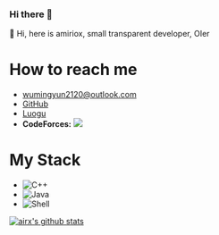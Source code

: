 ### Hi there 👋

<!-- # <font size="4"><font color="#dd0000"> ☭☭☭ </font></font><br /> -->


:baby_chick: Hi, here is amiriox, small transparent developer, OIer

<!-- 料之中的事情, 我们只要把自己的事情干好就可以了。  -->
<!--
**AMIRIOX/AMIRIOX** is a ✨ _special_ ✨ repository because its `README.md` (this file) appears on your GitHub profile.
-->

<!--Here are some ideas to get you started:-->

<!-- - 🔭 I’m currently working on `C++ Multithreading` .-->

<!-- - 🌱 I’m currently learning `Algorithms` and `Rust and Java programming language`.
- 👯 I’m looking to collaborate on `Aircraft` Project . 
- 🤔 I’m looking for help with `school exam` .
- 📫 How to reach me: [wumingyun2120@outlook.com](mailto://wumingyun2120@outlook.com)
- 💬 Sites: -->
# How to reach me
 - [wumingyun2120@outlook.com](mailto://wumingyun2120@outlook.com)
 - [GitHub](https://github.com/AMIRIOX)
 - [Luogu](https://www.luogu.com.cn/user/320697)
 - **CodeForces:** [![](http://cfrating.ihcr.top/?user=AMIRIOX)](https://codeforces.ml/profile/AMIRIOX)

# My Stack
 - ![C++](https://camo.githubusercontent.com/3ef98eb6ed1a4fb0c93e290f06970a9457fa9daf/68747470733a2f2f696d672e736869656c64732e696f2f62616467652f4c616e67756167652d432b2b2d6633346237643f7374796c653d666f722d7468652d6261646765266c6f676f3d43253242253242)
 - ![Java](https://camo.githubusercontent.com/505a2cd6f2281034baaaad8e87004051637a2f23/68747470733a2f2f696d672e736869656c64732e696f2f62616467652f4c616e67756167652d4a6176612d6230373231393f7374796c653d666f722d7468652d6261646765266c6f676f3d4a617661)
 - ![Shell](https://camo.githubusercontent.com/7efde28eecd46f40384c2a90b3436d2a50e69a24/68747470733a2f2f696d672e736869656c64732e696f2f62616467652f4c616e67756167652d5368656c6c2d3839653035313f7374796c653d666f722d7468652d6261646765266c6f676f3d676e752d62617368)

[![airx's github stats](https://github-readme-stats.vercel.app/api?username=AMIRIOX&show_icons=true&icon_color=CE1D2D)](https://github.com/AMIRIOX)




<!-- - 😄 Pronouns: Ming Ming -->
<!-- - ⚡ Fun fact: I am a middle school student now! -->
<!-- - 💬 Ask me about `wumingyun2120@outlook.com` .-->

<!-- <table>
<tr>
<td valign="top" width="50%">
### 🔭 <a href="https://github.com/AMIRIOX?tab=repositories" target="_blank">Main Status</a> 
![airx's github stats](https://github-readme-stats.vercel.app/api?username=AMIRIOX)
<!--#### 🔭 <a href="https://github.com/AMIRIOX?tab=repositories" target="_blank">Main Repository</a>
* <a href='https://github.com/AMIRIOX/leaping-octopus' target='_blank'>Android Game: Leaping Octopus</a> - 2020-07-15
* <a href='https://github.com/AMIRIOX/MyLuoguRepo' target='_blank'>MyLuoguRepo</a> - 2020-07-20
* <a href='https://github.com/AMIRIOX/Golden-Touch' target='_blank'>Golden-Touch</a> - 2020-07-23
* <a href='https://github.com/AMIRIOX/SpjWeather' target='_blank'>SpjWeatherSys</a> - 2020-05-*
* <a href='https://github.com/AMIRIOX/JvavLlvmCompiler' target='_blank'>[archived] A LLVM-based Compiler</a> - 2020-06-*
* <a href='https://github.com/AMIRIOX/AMIRIOX.github.io' target='_blank'>My blog by hexo</a> - 2020-06-*
* <a href='https://github.com/MystaticDevelopers/aircraft-demo' target='_blank'>[Mystc] Aircraft demo code</a> - 2020-07-19
</td>  <td valign="top" width="50%"> -->
<!-- #### 🤔 <a href="#" target="_blank">Code Time</a>
 ![airx's Language](https://github-readme-stats.vercel.app/api/top-langs/?username=AMIRIOX)
 -->
 
<!--
```text

C++         11 hrs 5 mins  █████████████▒░░░░░░  NaN% 
Rust        5 hrs 41 mins  █████████████▒░░░░░░  NaN% 
Java              52 mins  █████████████▒░░░░░░  NaN% 
Markdown          49 mins  █████████████▒░░░░░░  NaN%
CMake             34 mins  █████████████▒░░░░░░  NaN% 
Batchfile         28 mins  █████████████▒░░░░░░  NaN%
Python             8 mins  █████████████▒░░░░░░  NaN%
Git Config         8 mins  █████████████▒░░░░░░  NaN%

```
-->

</td>
</tr>
<!--<tr>
<td valign="top" width="50%">
#### 📫 <a href="https://amiriox.github.io/" target="_blank">Recent Blog</a>
* <a href='https://amiriox.github.io/2020/07/20/C001-%E7%AC%AC%E4%B8%80%E4%B8%AAhelloworld%E6%8F%92%E4%BB%B6/' target='_blank'>[Chinese]VSCode extension development C0</a>
* <a href='https://amiriox.github.io/2020/07/20/C002-%E5%8F%B3%E9%94%AE%E8%8F%9C%E5%8D%95%E5%92%8C%E5%BF%AB%E6%8D%B7%E9%94%AE/' target='_blank'>[Chinese]VSCode extension development C1</a>
</td>
<td valign="top" width="50%">
#### 🌱<a href="#" target="_blank">Funny Soul</a>
* I am not a funny soul.
</td>
  </tr> -->
</table>

